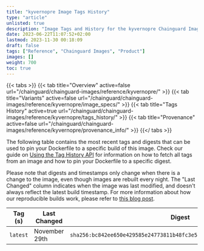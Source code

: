 ```yaml
---
title: "kyvernopre Image Tags History"
type: "article"
unlisted: true
description: "Image Tags and History for the kyvernopre Chainguard Image"
date: 2023-06-22T11:07:52+02:00
lastmod: 2023-11-30 00:18:09
draft: false
tags: ["Reference", "Chainguard Images", "Product"]
images: []
weight: 700
toc: true
---
```


{{< tabs >}}
{{< tab title="Overview" active=false url="/chainguard/chainguard-images/reference/kyvernopre/" >}}
{{< tab title="Variants" active=false url="/chainguard/chainguard-images/reference/kyvernopre/image_specs/" >}}
{{< tab title="Tags History" active=true url="/chainguard/chainguard-images/reference/kyvernopre/tags_history/" >}}
{{< tab title="Provenance" active=false url="/chainguard/chainguard-images/reference/kyvernopre/provenance_info/" >}}
{{</ tabs >}}

The following table contains the most recent tags and digests that can be used to pin your Dockerfile to a specific build of this image. Check our guide on [Using the Tag History API](/chainguard/chainguard-images/using-the-tag-history-api/) for information on how to fetch all tags from an image and how to pin your Dockerfile to a specific digest.

Please note that digests and timestamps only change when there is a change to the image, even though images are rebuilt every night. The "Last Changed" column indicates when the image was last modified, and doesn't always reflect the latest build timestamp. For more information about how our reproducible builds work, please refer to [this blog post](https://www.chainguard.dev/unchained/reproducing-chainguards-reproducible-image-builds).

| Tag (s)   | Last Changed  | Digest                                                                    |
|-----------|---------------|---------------------------------------------------------------------------|
|  `latest` | November 29th | `sha256:bc842ee650e429585e24773811b48fc3e546fbc6d89b65ed5091720f4bb87a75` |

